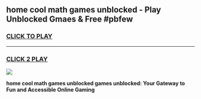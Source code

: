 
## home cool math games unblocked - Play Unblocked Gmaes & Free #pbfew
<h3>
<a href="https://news.freeplayer.one?title=home_cool_math_games_unblocked&ref=03M">CLICK TO PLAY</a></h3>
<hr>

<h3>
<a href="https://news.freeplayer.one?title=home_cool_math_games_unblocked&ref=03M">CLICK 2 PLAY</a>
  
</h3>

<a href="https://news.freeplayer.one?title=home_cool_math_games_unblocked&ref=03M"><img src="https://clearcache.store/games.png"></a>


**home cool math games unblocked games unblocked: Your Gateway to Fun and Accessible Online Gaming**
